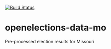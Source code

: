 [![Build Status](https://github.com/openelections/openelections-data-mo/actions/workflows/data_tests.yml/badge.svg?branch=master)](https://github.com/openelections/openelections-data-mo/actions/workflows/data_tests.yml?query=branch%3Amaster)

# openelections-data-mo
Pre-processed election results for Missouri
